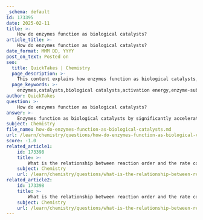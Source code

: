 ```yaml
---
_schema: default
id: 173395
date: 2025-02-11
title: >-
    How do enzymes function as biological catalysts?
article_title: >-
    How do enzymes function as biological catalysts?
date_format: MMM DD, YYYY
post_on_text: Posted on
seo:
  title: QuickTakes | Chemistry
  page_description: >-
    This content explains how enzymes function as biological catalysts, detailing their structure, mechanism of action, factors affecting activity, and their importance in biological processes.
  page_keywords: >-
    enzymes,catalysts,biological catalysts,activation energy,enzyme-substrate complex,protein structure,biochemical reactions,enzyme activity,induced fit model,temperature,pH,substrate concentration,inhibitors,activators
author: QuickTakes
question: >-
    How do enzymes function as biological catalysts?
answer: >-
    Enzymes function as biological catalysts by significantly accelerating biochemical reactions that are essential for life. Here’s a detailed explanation of how they operate:\n\n### Structure and Function\n1. **Protein Composition**: Enzymes are primarily proteins, which means they are made up of long chains of amino acids that fold into specific three-dimensional shapes. This structure is crucial for their function.\n\n2. **Active Site**: Each enzyme has a unique region known as the active site. This site is specifically shaped to bind to a particular substrate (the reactant molecule). The specificity of the active site allows enzymes to catalyze specific reactions.\n\n3. **Enzyme-Substrate Complex**: When a substrate binds to the active site, it forms an enzyme-substrate complex. This interaction stabilizes the transition state of the reaction, lowering the activation energy required for the reaction to proceed.\n\n### Mechanism of Action\n1. **Lowering Activation Energy**: Enzymes lower the activation energy (Ea) needed for a reaction to occur. This is achieved by providing an alternative reaction pathway. As a result, reactions can occur at much faster rates than they would without the enzyme.\n\n2. **Induced Fit Model**: The binding of the substrate induces a change in the enzyme's shape, enhancing the fit between the enzyme and substrate. This model explains how enzymes can be highly specific and efficient in catalyzing reactions.\n\n3. **Catalytic Cycle**: After the reaction occurs, the enzyme releases the product(s) and is free to bind to new substrate molecules. This allows enzymes to be reused multiple times, making them highly effective catalysts.\n\n### Factors Affecting Enzyme Activity\n1. **Temperature and pH**: Enzymes have optimal temperature and pH ranges. Deviations from these conditions can lead to denaturation (loss of structure) or reduced activity.\n\n2. **Concentration of Substrate**: The rate of reaction increases with substrate concentration until the enzyme becomes saturated. Beyond this point, adding more substrate does not increase the reaction rate.\n\n3. **Inhibitors and Activators**: Enzyme activity can be regulated by molecules that inhibit (reduce) or activate (increase) their function. Competitive inhibitors bind to the active site, while non-competitive inhibitors bind to other parts of the enzyme.\n\n### Importance of Enzymes\nEnzymes are vital for numerous biological processes, including digestion, metabolism, DNA replication, and cellular signaling. Their ability to catalyze reactions efficiently and specifically is essential for maintaining life and facilitating complex biochemical pathways.\n\nIn summary, enzymes act as biological catalysts by binding to substrates, forming enzyme-substrate complexes, lowering activation energy, and enabling biochemical reactions to occur at rates necessary for life. Their specificity and efficiency are crucial for the proper functioning of biological systems.
subject: Chemistry
file_name: how-do-enzymes-function-as-biological-catalysts.md
url: /learn/chemistry/questions/how-do-enzymes-function-as-biological-catalysts
score: -1.0
related_article1:
    id: 173398
    title: >-
        What is the relationship between reaction order and the rate constant?
    subject: Chemistry
    url: /learn/chemistry/questions/what-is-the-relationship-between-reaction-order-and-the-rate-constant
related_article2:
    id: 173398
    title: >-
        What is the relationship between reaction order and the rate constant?
    subject: Chemistry
    url: /learn/chemistry/questions/what-is-the-relationship-between-reaction-order-and-the-rate-constant
---
```


&nbsp;